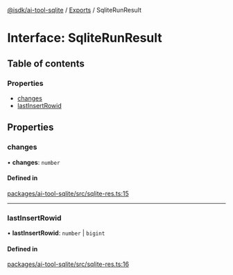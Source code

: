 [@isdk/ai-tool-sqlite](../README.md) / [Exports](../modules.md) / SqliteRunResult

# Interface: SqliteRunResult

## Table of contents

### Properties

- [changes](SqliteRunResult.md#changes)
- [lastInsertRowid](SqliteRunResult.md#lastinsertrowid)

## Properties

### changes

• **changes**: `number`

#### Defined in

[packages/ai-tool-sqlite/src/sqlite-res.ts:15](https://github.com/isdk/ai-tool-sqlite.js/blob/0324ebadddad49b1d2b97d356e532dcec9b8a887/src/sqlite-res.ts#L15)

___

### lastInsertRowid

• **lastInsertRowid**: `number` \| `bigint`

#### Defined in

[packages/ai-tool-sqlite/src/sqlite-res.ts:16](https://github.com/isdk/ai-tool-sqlite.js/blob/0324ebadddad49b1d2b97d356e532dcec9b8a887/src/sqlite-res.ts#L16)
